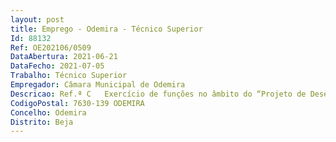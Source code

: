 ```yaml
--- 
layout: post
title: Emprego - Odemira - Técnico Superior
Id: 88132
Ref: OE202106/0509
DataAbertura: 2021-06-21
DataFecho: 2021-07-05
Trabalho: Técnico Superior
Empregador: Câmara Municipal de Odemira
Descricao: Ref.ª C   Exercício de funções no âmbito do “Projeto de Desenvolvimento Sociocomunitário de Educação” e Carta Educativa  manter atualizado o diagnóstico das condições físicas do parque escolar  proceder ao apetrechamento dos equipamentos do ensino pré escolar e ensino básico, de acordo com as necessidades e em conformidade com a legislação em vigor  proceder ao apetrechamento dos refeitórios e espaços de refeições  promover a articulação entre os estabelecimentos de educação e ensino da rede pública e privada, com vista à racionalização e complementaridade das ofertas educativas e formativas  recolha, tratamento e monitorização dos dados estatísticos referentes à comunidade educativa existente  articular com os agentes e instituições educativas, a execução de estratégias definidas superiormente ao nível do apoio e incentivo a projetos de parceria que potenciem a função cultural e social da escola  Proceder ao expediente e arquivo da correspondência que derivam do funcionamento das atividades onde se insere, sempre que necessário  dinamizar ações e projetos que promovam o sucesso educativo e pessoal dos munícipes e previnam a exclusão e abandono escolar precoce  executar as competências municipais na área da educação  apoiar e desenvolver experiências educativas de formação profissional e de educação não formal, quer da iniciativa da escola, quer de outras instituições  Representar a Autarquia em grupos de trabalho Redes e desenvolver processos de trabalho em parceria  Propor e organizar eventos atividades  ações no âmbito da educação  desenvolver a implementação de medidas para minimizar a exclusão social em contexto escolar e garantir a igualdades de oportunidade aos alunos  Concorrer para a implementação das novas competências autárquicas, no âmbito da Educação, com início em março de 2022.
CodigoPostal: 7630-139 ODEMIRA
Concelho: Odemira
Distrito: Beja
--- 
```


